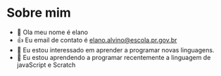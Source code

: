 # Sobre mim
- 👋 Ola meu nome é elano
- 👍 Eu email de contato é elano.alvino@escola.pr.gov.br
- 👀 Eu estou interessado em aprender a programar novas linguagens.
- 🌱 Eu estou aprendendo a programar recentemente a linguagem de javaScript e Scratch
